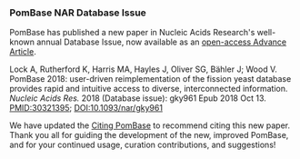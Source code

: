 ### PomBase NAR Database Issue
<!-- pombase_flags: frontpage -->

PomBase has published a	new paper in Nucleic Acids Research's
well-known annual Database Issue, now available as an
[open-access Advance Article](https://academic.oup.com/nar/advance-article/doi/10.1093/nar/gky961/5128936).

Lock A,	Rutherford K, Harris MA, Hayles	J, Oliver SG, Bähler J;	Wood V.\
PomBase 2018: user-driven reimplementation of the fission yeast database provides rapid and intuitive access to diverse, interconnected information.\
*Nucleic Acids Res.* 2018 (Database issue): gky961 Epub 2018 Oct 13.\
[PMID:30321395](https://www.ncbi.nlm.nih.gov/pubmed/30321395); [DOI:10.1093/nar/gky961](https://doi.org/10.1093/nar/gky961)

We have updated the [Citing PomBase](about/citing-pombase) to
recommend citing this new paper. Thank you all for guiding the
development of the new, improved PomBase, and for your continued
usage, curation contributions, and suggestions!
